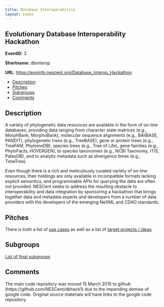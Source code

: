 ```yaml
---
title: Database Interoperability
layout: index
---
```


## Evolutionary Database Interoperability Hackathon

**EventID**: 3

**Shortname**: dbinterop

**URL**: <https://evoinfo.nescent.org/Database_Interop_Hackathon>
* [Description](#description)
* [Pitches](#pitches)
* [Subgroups](#subgroups)
* [Comments](#comments)

<h2 id="description">Description</h2>

A variety of phylogenetic data resources are available in the form of on-line databases, providing data ranging from character state matrices (e.g., MorphBank, MorphoBank), molecular sequence alignments (e.g., BAliBASE, PANDIT), phylogenetic trees (e.g., TreeBASE), gene or protein trees (e.g., TreeFAM, PhylomeDB), species trees (e.g., Tree of Life), gene families (e.g., PhyloFacts, HOVERGEN), to species taxonomies (e.g., NCBI Taxonomy, ITIS, PaleoDB), and to analytic metadata such as divergence times (e.g., TimeTree).

Even though there is a rich and meticulously curated variety of on-line resources, their holdings are only available in incompatible formats lacking explicit semantics, and programmable APIs for querying the data are often not provided. NESCent seeks to address the resulting obstacle to interoperability and data integration by sponsoring a hackathon that brings together data and metadata experts and developers from a number of data providers with the developers of the emerging NeXML and CDAO standards. 

<h2 id="pitches">Pitches</h2>

There is both a list of [use cases](https://evoinfo.nescent.org/Database_Interop_Hackathon/Use_Cases) as well as a list of [target projects / ideas](https://evoinfo.nescent.org/Database_Interop_Hackathon/Target_Projects) 

<h2 id="subgroups">Subgroups</h2>

[List of final subgroups](https://evoinfo.nescent.org/Database_Interop_Hackathon/Subgroups)

<h2 id="comments">Comments</h2>
The main code repository was moved 15 March 2015 to github (https://github.com/NESCent/dbhack1) due to the impending demise of google code.  Original source materials will have links to the google code repository.  
